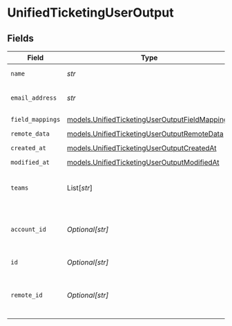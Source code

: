 # UnifiedTicketingUserOutput


## Fields

| Field                                                                                                  | Type                                                                                                   | Required                                                                                               | Description                                                                                            |
| ------------------------------------------------------------------------------------------------------ | ------------------------------------------------------------------------------------------------------ | ------------------------------------------------------------------------------------------------------ | ------------------------------------------------------------------------------------------------------ |
| `name`                                                                                                 | *str*                                                                                                  | :heavy_check_mark:                                                                                     | The name of the user                                                                                   |
| `email_address`                                                                                        | *str*                                                                                                  | :heavy_check_mark:                                                                                     | The email address of the user                                                                          |
| `field_mappings`                                                                                       | [models.UnifiedTicketingUserOutputFieldMappings](../models/unifiedticketinguseroutputfieldmappings.md) | :heavy_check_mark:                                                                                     | N/A                                                                                                    |
| `remote_data`                                                                                          | [models.UnifiedTicketingUserOutputRemoteData](../models/unifiedticketinguseroutputremotedata.md)       | :heavy_check_mark:                                                                                     | N/A                                                                                                    |
| `created_at`                                                                                           | [models.UnifiedTicketingUserOutputCreatedAt](../models/unifiedticketinguseroutputcreatedat.md)         | :heavy_check_mark:                                                                                     | N/A                                                                                                    |
| `modified_at`                                                                                          | [models.UnifiedTicketingUserOutputModifiedAt](../models/unifiedticketinguseroutputmodifiedat.md)       | :heavy_check_mark:                                                                                     | N/A                                                                                                    |
| `teams`                                                                                                | List[*str*]                                                                                            | :heavy_minus_sign:                                                                                     | The teams whose the user is part of                                                                    |
| `account_id`                                                                                           | *Optional[str]*                                                                                        | :heavy_minus_sign:                                                                                     | The account or organization the user is part of                                                        |
| `id`                                                                                                   | *Optional[str]*                                                                                        | :heavy_minus_sign:                                                                                     | The UUID of the user                                                                                   |
| `remote_id`                                                                                            | *Optional[str]*                                                                                        | :heavy_minus_sign:                                                                                     | The id of the user in the context of the 3rd Party                                                     |
